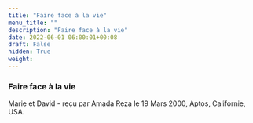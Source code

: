 ```yaml
---
title: "Faire face à la vie"
menu_title: ""
description: "Faire face à la vie"
date: 2022-06-01 06:00:01+00:08
draft: False
hidden: True
weight:
---
```

### Faire face à la vie

Marie et David - reçu par Amada Reza le 19 Mars 2000, Aptos, Californie, USA.



